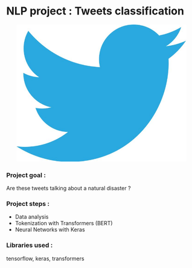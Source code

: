 # NLP project : Tweets classification

<p align="center">
<img src="img.jpg" alt="img" width="450"/>
</p>

### Project goal : 
Are these tweets talking about a natural disaster ?

### Project steps :
- Data analysis
- Tokenization with Transformers (BERT)
- Neural Networks with Keras

### Libraries used :
tensorflow, keras, transformers
